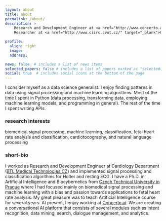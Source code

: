 ```yaml
---
layout: about
title: about
permalink: /about/
description: > 
    Research and Development Engineer at <a href="http://www.concerto.ai/" target="_blank">Concerto.ai</a> &bull;
    Researcher at <a href="http://www.ciirc.cvut.cz/" target="_blank">CIIRC CTU in Prague</a>

profile:
  align: right
  image:
  address: 

news: false  # includes a list of news items
selected_papers: false # includes a list of papers marked as "selected={true}"
social: true  # includes social icons at the bottom of the page
---
```


I consider myself as a data science generalist. I enjoy finding patterns in data using signal processing and machine learning algorithms.
Most of the time I spent in Python (data processing, transforming data, employing machine learning models, and programming in general).
The rest of the time I spent writing APIs. 

### research interests
biomedical signal processing, machine learning, classification, fetal heart rate analysis and classification, 
cardiotocography, and natural language processing

### short-bio
I worked as Research and Development Engineer at Cardiology Department ([BTL Medical Technologies CZ](https://www.btlnet.com/)) and implemented signal
processing and classification algorithms for Holter and resting ECG. I have a Ph.D. in Artificial Intelligence and Biocybernetics 
from [Czech Technical University in Prague](https://www.cvut.cz/en) where I had focused mainly on biomedical signal processing and machine learning 
with a bias and passion towards applications to fetal heart rate analysis.
My great pleasure was to teach Artificial Intelligence course for several years.
At present, I enjoy working at [Concerto.ai](http://www.concerto.ai/). We are creating a conversational AI platform that consists of 
several modules such as intent recognition, data mining, search, dialogue management, and analytics.
 
